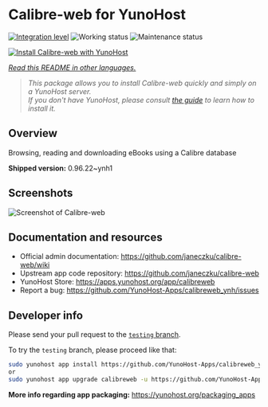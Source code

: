 <!--
N.B.: This README was automatically generated by <https://github.com/YunoHost/apps/tree/master/tools/readme_generator>
It shall NOT be edited by hand.
-->

# Calibre-web for YunoHost

[![Integration level](https://dash.yunohost.org/integration/calibreweb.svg)](https://ci-apps.yunohost.org/ci/apps/calibreweb/) ![Working status](https://ci-apps.yunohost.org/ci/badges/calibreweb.status.svg) ![Maintenance status](https://ci-apps.yunohost.org/ci/badges/calibreweb.maintain.svg)

[![Install Calibre-web with YunoHost](https://install-app.yunohost.org/install-with-yunohost.svg)](https://install-app.yunohost.org/?app=calibreweb)

*[Read this README in other languages.](./ALL_README.md)*

> *This package allows you to install Calibre-web quickly and simply on a YunoHost server.*  
> *If you don't have YunoHost, please consult [the guide](https://yunohost.org/install) to learn how to install it.*

## Overview

Browsing, reading and downloading eBooks using a Calibre database

**Shipped version:** 0.96.22~ynh1

## Screenshots

![Screenshot of Calibre-web](./doc/screenshots/screenshot.png)

## Documentation and resources

- Official admin documentation: <https://github.com/janeczku/calibre-web/wiki>
- Upstream app code repository: <https://github.com/janeczku/calibre-web>
- YunoHost Store: <https://apps.yunohost.org/app/calibreweb>
- Report a bug: <https://github.com/YunoHost-Apps/calibreweb_ynh/issues>

## Developer info

Please send your pull request to the [`testing` branch](https://github.com/YunoHost-Apps/calibreweb_ynh/tree/testing).

To try the `testing` branch, please proceed like that:

```bash
sudo yunohost app install https://github.com/YunoHost-Apps/calibreweb_ynh/tree/testing --debug
or
sudo yunohost app upgrade calibreweb -u https://github.com/YunoHost-Apps/calibreweb_ynh/tree/testing --debug
```

**More info regarding app packaging:** <https://yunohost.org/packaging_apps>
